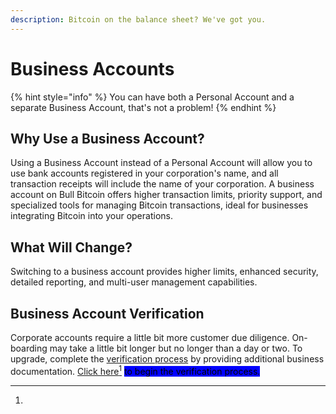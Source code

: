 ```yaml
---
description: Bitcoin on the balance sheet? We've got you.
---
```


# Business Accounts

{% hint style="info" %}
You can have both a Personal Account and a separate Business Account, that's not a problem!
{% endhint %}

## Why Use a Business Account?

Using a Business Account instead of a Personal Account will allow you to use bank accounts registered in your corporation's name, and all transaction receipts will include the name of your corporation. A business account on Bull Bitcoin offers higher transaction limits, priority support, and specialized tools for managing Bitcoin transactions, ideal for businesses integrating Bitcoin into your operations.&#x20;

## What Will Change?

Switching to a business account provides higher limits, enhanced security, detailed reporting, and multi-user management capabilities.

## Business Account Verification

Corporate accounts require a little bit more customer due diligence. On-boarding may take a little bit longer but no longer than a day or two. To upgrade, complete the [verification process](../identity-verification/business-verification.md) by providing additional business documentation. [Click here](#user-content-fn-1)[^1] <mark style="background-color:blue;">to begin the verification process.</mark>



[^1]: 
